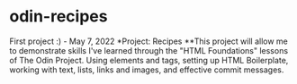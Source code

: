 # odin-recipes
First project :) - May 7, 2022
*Project: Recipes
**This project will allow me to demonstrate skills I've learned through the "HTML Foundations" lessons of The Odin Project. Using elements and tags, setting up HTML Boilerplate, working with text, lists, links and images, and effective commit messages.  